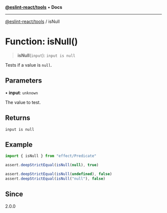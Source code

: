 [**@eslint-react/tools**](../README.md) • **Docs**

***

[@eslint-react/tools](../README.md) / isNull

# Function: isNull()

> **isNull**(`input`): `input is null`

Tests if a value is `null`.

## Parameters

• **input**: `unknown`

The value to test.

## Returns

`input is null`

## Example

```ts
import { isNull } from "effect/Predicate"

assert.deepStrictEqual(isNull(null), true)

assert.deepStrictEqual(isNull(undefined), false)
assert.deepStrictEqual(isNull("null"), false)
```

## Since

2.0.0

